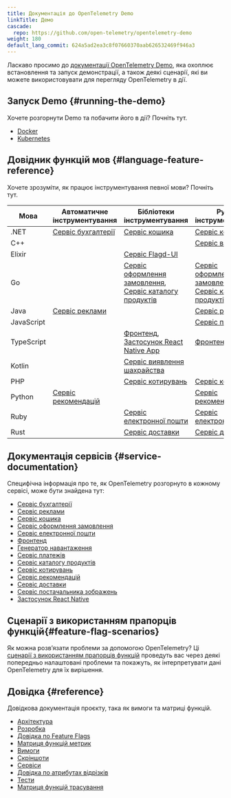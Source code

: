 ```yaml
---
title: Документація до OpenTelemetry Demo
linkTitle: Демо
cascade:
  repo: https://github.com/open-telemetry/opentelemetry-demo
weight: 180
default_lang_commit: 624a5ad2ea3c8f07660370aab626532469f946a3
---
```


Ласкаво просимо до [документації OpenTelemetry Demo](/ecosystem/demo/), яка охоплює встановлення та запуск демонстрації, а також деякі сценарії, які ви можете використовувати для перегляду OpenTelemetry в дії.

## Запуск Demo {#running-the-demo}

Хочете розгорнути Demo та побачити його в дії? Почніть тут.

- [Docker](docker-deployment/)
- [Kubernetes](kubernetes-deployment/)

## Довідник функцій мов {#language-feature-reference}

Хочете зрозуміти, як працює інструментування певної мови? Почніть тут.

| Мова       | Автоматичне інструментування                    | Бібліотеки інструментування                                                                                | Ручне інструментування                                                                                     |
| ---------- | ----------------------------------------------- | ---------------------------------------------------------------------------------------------------------- | ---------------------------------------------------------------------------------------------------------- |
| .NET       | [Сервіс бухгалтерії](services/accounting/)      | [Сервіс кошика](services/cart/)                                                                            | [Сервіс кошика](services/cart/)                                                                            |
| C++        |                                                 |                                                                                                            | [Сервіс валюти](services/currency/)                                                                        |
| Elixir     |                                                 | [Сервіс Flagd-UI](services/flagd-ui/)                                                                      |                                                                                                            |
| Go         |                                                 | [Сервіс оформлення замовлення](services/checkout/), [Сервіс каталогу продуктів](services/product-catalog/) | [Сервіс оформлення замовлення](services/checkout/), [Сервіс каталогу продуктів](services/product-catalog/) |
| Java       | [Сервіс реклами](services/ad/)                  |                                                                                                            | [Сервіс реклами](services/ad/)                                                                             |
| JavaScript |                                                 |                                                                                                            | [Сервіс платежів](services/payment/)                                                                       |
| TypeScript |                                                 | [Фронтенд](services/frontend/), [Застосунок React Native App](services/react-native-app/)                  | [Фронтенд](services/frontend/)                                                                             |
| Kotlin     |                                                 | [Сервіс виявлення шахрайства](services/fraud-detection/)                                                   |                                                                                                            |
| PHP        |                                                 | [Сервіс котирувань](services/quote/)                                                                       | [Сервіс котирувань](services/quote/)                                                                       |
| Python     | [Сервіс рекомендацій](services/recommendation/) |                                                                                                            | [Сервіс рекомендацій](services/recommendation/)                                                            |
| Ruby       |                                                 | [Сервіс електронної пошти](services/email/)                                                                | [Сервіс електронної пошти](services/email/)                                                                |
| Rust       |                                                 | [Сервіс доставки](services/shipping/)                                                                      | [Сервіс доставки](services/shipping/)                                                                      |

## Документація сервісів {#service-documentation}

Специфічна інформація про те, як OpenTelemetry розгорнуто в кожному сервісі, може бути
знайдена тут:

- [Сервіс бухгалтерії](services/accounting/)
- [Сервіс реклами](services/ad/)
- [Сервіс кошика](services/cart/)
- [Сервіс оформлення замовлення](services/checkout/)
- [Сервіс електронної пошти](services/email/)
- [Фронтенд](services/frontend/)
- [Генератор навантаження](services/load-generator/)
- [Сервіс платежів](services/payment/)
- [Сервіс каталогу продуктів](services/product-catalog/)
- [Сервіс котирувань](services/quote/)
- [Сервіс рекомендацій](services/recommendation/)
- [Сервіс доставки](services/shipping/)
- [Сервіс постачальника зображень](services/image-provider/)
- [Застосунок React Native](services/react-native-app/)

## Сценарії з використанням прапорців функцій{#feature-flag-scenarios}

Як можна розвʼязати проблеми за допомогою OpenTelemetry? Ці [сценарії з використанням прапорців функцій](feature-flags/) проведуть вас через деякі попередньо налаштовані проблеми та покажуть, як інтерпретувати дані OpenTelemetry для їх вирішення.

## Довідка {#reference}

Довідкова документація проєкту, така як вимоги та матриці функцій.

- [Архітектура](architecture/)
- [Розробка](development/)
- [Довідка по Feature Flags](feature-flags/)
- [Матриця функцій метрик](telemetry-features/metric-coverage/)
- [Вимоги](./requirements/)
- [Скріншоти](screenshots/)
- [Сервіси](services/)
- [Довідка по атрибутах відрізків](telemetry-features/manual-span-attributes/)
- [Тести](tests/)
- [Матриця функцій трасування](telemetry-features/trace-coverage/)
